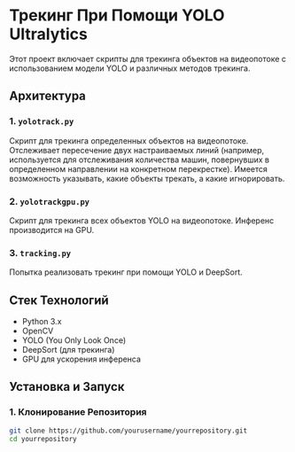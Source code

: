 # Трекинг При Помощи YOLO Ultralytics

Этот проект включает скрипты для трекинга объектов на видеопотоке с использованием модели YOLO и различных методов трекинга.

## Архитектура

### 1. `yolotrack.py`
Скрипт для трекинга определенных объектов на видеопотоке. Отслеживает пересечение двух настраиваемых линий (например, используется для отслеживания количества машин, повернувших в определенном направлении на конкретном перекрестке). Имеется возможность указывать, какие объекты трекать, а какие игнорировать.

### 2. `yolotrackgpu.py`
Скрипт для трекинга всех объектов YOLO на видеопотоке. Инференс производится на GPU.

### 3. `tracking.py`
Попытка реализовать трекинг при помощи YOLO и DeepSort.

## Стек Технологий

- Python 3.x
- OpenCV
- YOLO (You Only Look Once)
- DeepSort (для трекинга)
- GPU для ускорения инференса

## Установка и Запуск

### 1. Клонирование Репозитория

```bash
git clone https://github.com/yourusername/yourrepository.git
cd yourrepository
